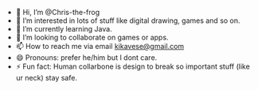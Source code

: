 - 👋 Hi, I’m @Chris-the-frog
- 👀 I’m interested in lots of stuff like digital drawing, games and so on.
- 🌱 I’m currently learning Java.
- 💞️ I’m looking to collaborate on games or apps.
- 📫 How to reach me via email kikavese@gmail.com
- 😄 Pronouns: prefer he/him but I dont care.
- ⚡ Fun fact: Human collarbone is design to break so important stuff (like ur neck) stay safe. 

<!---
Chris-the-frog/Chris-the-frog is a ✨ special ✨ repository because its `README.md` (this file) appears on your GitHub profile.
You can click the Preview link to take a look at your changes.
--->
